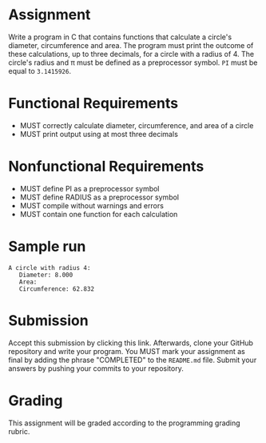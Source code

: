 # Assignment

Write a program in C that contains functions that calculate a circle's diameter,
circumference and area. The program must print the outcome of these
calculations, up to three decimals, for a circle with a radius of 4. The
circle's radius and π must be defined as a preprocessor symbol. `PI`
must be equal to `3.1415926`.

# Functional Requirements

* MUST correctly calculate diameter, circumference, and area of a circle
* MUST print output using at most three decimals

# Nonfunctional Requirements

* MUST define PI as a preprocessor symbol
* MUST define RADIUS as a preprocessor symbol
* MUST compile without warnings and errors
* MUST contain one function for each calculation

# Sample run

    A circle with radius 4:
       Diameter: 8.000
       Area: 
       Circumference: 62.832

# Submission

Accept this submission by clicking this link. Afterwards, clone your GitHub
repository and write your program. You MUST mark your assignment as final by
adding the phrase "COMPLETED" to the `README.md` file. Submit your answers by
pushing your commits to your repository. 

# Grading

This assignment will be graded according to the programming grading rubric.
